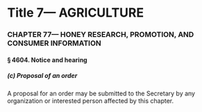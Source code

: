 
# Title 7— AGRICULTURE
### CHAPTER 77— HONEY RESEARCH, PROMOTION, AND CONSUMER INFORMATION
#### § 4604. Notice and hearing
##### (c) Proposal of an order

A proposal for an order may be submitted to the Secretary by any organization or interested person affected by this chapter.
